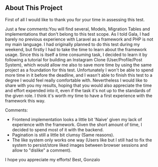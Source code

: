 ## About This Project

First of all I would like to thank you for your time in assessing this test. 

Just a few comments:You will find several, Models, Migration Tables and implementations that don't belong to this test scope. As I told Gala, I had barely no previous experience with Laravel as a framework and PHP is not my main language. I had originally planned to do this test during my weekend, but firstly I had to take the time to learn about the framework usage. Since this is itself a time consuming task, I decided to learn it by following a tutorial for building an Instagram Clone (User/Profile/Post System), which would allow me also to save more time by using the same project as a foundation for this test. Unfortunately I won't be able to spend more time in it before the deadline, and I wasn't able to finish this test to a degree I would feel really comfortable with. Nevertheless I would like to share with you my results, hoping that you would also appreciate the time and effort expended into it, even if the task it's not up to the standards of the given role. I think it's worth my time to have a first experience with the framework this way.

Comments:
- Frontend implementation looks a little bit 'Naive' given my lack of experience with the framework. Given the short amount of time, I decided to spend most of it with the backend.
- Pagination is still a little bit clumsy (Same reasons).
- The like system only works one way (Users like but I still had to fix the system to persist/store liked images between browser sessions and allow to "dislike" a comment).

I hope you appreciate my efforts!
Best,
Gonzalo
